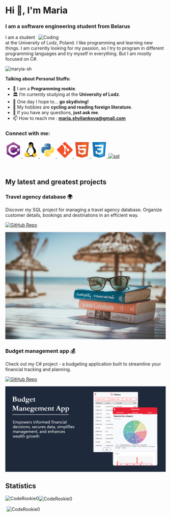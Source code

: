 <h1 align="left">Hi 👋, I'm Maria</h1>
<h3 align="left">I am a software engineering student from Belarus</h3>
<img align="right" alt="Coding" width="400" src="https://user-images.githubusercontent.com/73159092/106097036-9e8f2980-615c-11eb-9860-5aa437be7fc9.gif">

I am a student at the University of Lodz, Poland. I like programming and learning new things. I am currently looking for my passion, so I try to program in different programming languages ​​and try myself in everything. But I am mostly focused on C#.

<p align="left"> <img src="https://komarev.com/ghpvc/?username=maryia-sh&label=Profile%20views&color=0e75b6&style=flat" alt="maryia-sh" /> </p>

**Talking about Personal Stuffs:**

- 🔭 I am a **Programming rookie**.
- 🏛 I’m currently studying at the **University of Lodz**.
- 🤔 One day I hope to...
          **go skydiving!**  
- 🤔 My hobbies are **cycling and reading foreign literature**.
- 💬 If you have any questions, **just ask me**.
- 📫 How to reach me : **maria.shyliankova@gmail.com**

<h3 align="left">Connect with me:</h3>
<p align="left">

  <a href="https://www.w3schools.com/cs/" target="_blank" rel="noreferrer">
    <img src="https://raw.githubusercontent.com/devicons/devicon/master/icons/csharp/csharp-original.svg" alt="csharp" width="50" height="50"/>
  </a>
  <a href="https://www.linux.org/" target="_blank" rel="noreferrer">
    <img src="https://raw.githubusercontent.com/devicons/devicon/master/icons/linux/linux-original.svg" alt="linux" width="50" height="50"/>
  </a>
  <a href="https://www.python.org" target="_blank" rel="noreferrer">
    <img src="https://raw.githubusercontent.com/devicons/devicon/master/icons/python/python-original.svg" alt="python" width="50" height="50"/>
  </a>
  <a href="https://git-scm.com/" target="_blank" rel="noreferrer">
    <img src="https://raw.githubusercontent.com/devicons/devicon/master/icons/git/git-original.svg" alt="git" width="50" height="50"/>
  </a>
  <a href="https://www.w3.org/html/" target="_blank" rel="noreferrer">
    <img src="https://raw.githubusercontent.com/devicons/devicon/master/icons/html5/html5-original.svg" alt="html" width="50" height="50"/>
  </a>
  <a href="https://www.w3.org/Style/CSS/" target="_blank" rel="noreferrer">
    <img src="https://raw.githubusercontent.com/devicons/devicon/master/icons/css3/css3-original.svg" alt="css" width="50" height="50"/>
  </a>
  <a href="https://www.w3schools.com/sql/" target="_blank" rel="noreferrer">
    <img src="https://img.shields.io/badge/SQL-316192?style=for-the-badge&logo=sql&logoColor=white" alt="sql" width="50" height="50"/>
  </a>
</p>
<br>

## My latest and greatest projects

### Travel agency database 🌍
Discover my SQL project for managing a travel agency database. Organize customer details, bookings and destinations in an efficient way.

[![GitHub Repo](https://img.shields.io/badge/GitHub-CodeRookie0%2FTravel--Agency--DB-blue)](https://github.com/CodeRookie0/Travel-Agency-DB.git)

![Project](travel_agency_db.jpg)
### Budget management app 💰
Check out my C# project - a budgeting application built to streamline your financial tracking and planning.

[![GitHub Repo](https://img.shields.io/badge/GitHub-CodeRookie0%2Fbudget__management__app-blue)](https://github.com/CodeRookie0/budget_management_app.git)

![Project](budget_management.png)
## Statistics
<p><img align="left" src="https://github-readme-stats.vercel.app/api/top-langs?username=CodeRookie0&show_icons=true&locale=en&layout=compact" alt="CodeRookie0" /></p>

<p><img align="center" src="https://github-readme-streak-stats.herokuapp.com/?user=CodeRookie0&" alt="CodeRookie0" /></p>

<p>&nbsp;<img align="center" src="http://github-profile-summary-cards.vercel.app/api/cards/profile-details?username=CodeRookie0&theme=transparent" alt="CodeRookie0" /></p>

